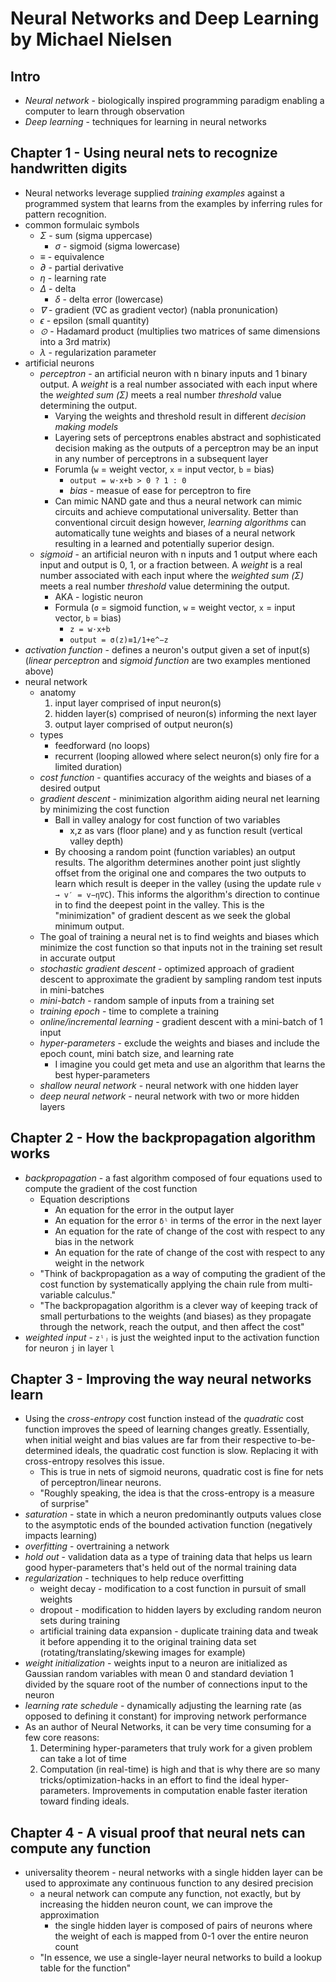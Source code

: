 # Neural Networks and Deep Learning by Michael Nielsen

## Intro

- *Neural network* - biologically inspired programming paradigm enabling a computer to learn through observation
- *Deep learning* - techniques for learning in neural networks

## Chapter 1 - Using neural nets to recognize handwritten digits

- Neural networks leverage supplied *training examples* against a programmed system that learns from the examples by inferring rules for pattern recognition.
- common formulaic symbols
    - *Σ* - sum (sigma uppercase)
        - *σ* - sigmoid (sigma lowercase)
    - *≡* - equivalence
    - *∂* - partial derivative
    - *η* - learning rate
    - *Δ* - delta
        - *δ* - delta error (lowercase)
    - *∇* - gradient (∇C as gradient vector) (nabla pronunication)
    - *ϵ* - epsilon (small quantity)
    - *⊙* - Hadamard product (multiplies two matrices of same dimensions into a 3rd matrix)
    - *λ* - regularization parameter
- artificial neurons
    - *perceptron* - an artificial neuron with n binary inputs and 1 binary output. A *weight* is a real number associated with each input where the *weighted sum (Σ)* meets a real number *threshold* value determining the output.
        - Varying the weights and threshold result in different *decision making models*
        - Layering sets of perceptrons enables abstract and sophisticated decision making as the outputs of a perceptron may be an input in any number of perceptrons in a subsequent layer
        - Forumla (`w` = weight vector, `x` = input vector, `b` = bias)
            - `output = w⋅x+b > 0 ? 1 : 0`
            - *bias* - measue of ease for perceptron to fire
        - Can mimic NAND gate and thus a neural network can mimic circuits and achieve computational universality. Better than conventional circuit design however, *learning algorithms* can automatically tune weights and biases of a neural network resulting in a learned and potentially superior design.
    - *sigmoid* - an artificial neuron with n inputs and 1 output where each input and output is 0, 1, or a fraction between. A *weight* is a real number associated with each input where the *weighted sum (Σ)* meets a real number *threshold* value determining the output.
        - AKA - logistic neuron
        - Formula (`σ` = sigmoid function, `w` = weight vector, `x` = input vector, `b` = bias)
            - `z = w⋅x+b`
            - `output = σ(z)≡1/1+e^−z`
- *activation function* - defines a neuron's output given a set of input(s) (*linear perceptron* and *sigmoid function* are two examples mentioned above)  
- neural network
    - anatomy
        1. input layer comprised of input neuron(s)
        2. hidden layer(s) comprised of neuron(s) informing the next layer
        3. output layer comprised of output neuron(s)
    - types
        - feedforward (no loops)
        - recurrent (looping allowed where select neuron(s) only fire for a limited duration)
    - *cost function* - quantifies accuracy of the weights and biases of a desired output
    - *gradient descent* - minimization algorithm aiding neural net learning by minimizing the cost function
        - Ball in valley analogy for cost function of two variables 
            - x,z as vars (floor plane) and y as function result (vertical valley depth)
        - By choosing a random point (function variables) an output results. The algorithm determines another point just slightly offset from the original one and compares the two outputs to learn which result is deeper in the valley (using the update rule `v → v′ = v−η∇C`). This informs the algorithm's direction to continue in to find the deepest point in the valley. This is the "minimization" of gradient descent as we seek the global minimum output.
    - The goal of training a neural net is to find weights and biases which minimize the cost function so that inputs not in the training set result in accurate output
    - *stochastic gradient descent* - optimized approach of gradient descent to approximate the gradient by sampling random test inputs in mini-batches
    - *mini-batch* - random sample of inputs from a training set
    - *training epoch* - time to complete a training
    - *online/incremental learning* - gradient descent with a mini-batch of 1 input
    - *hyper-parameters* - exclude the weights and biases and include the epoch count, mini batch size, and learning rate
        - I imagine you could get meta and use an algorithm that learns the best hyper-parameters
    - *shallow neural network* - neural network with one hidden layer
    - *deep neural network* - neural network with two or more hidden layers

## Chapter 2 - How the backpropagation algorithm works

- *backpropagation* - a fast algorithm composed of four equations used to compute the gradient of the cost function
    - Equation descriptions
        - An equation for the error in the output layer
        - An equation for the error `δˡ` in terms of the error in the next layer
        - An equation for the rate of change of the cost with respect to any bias in the network
        - An equation for the rate of change of the cost with respect to any weight in the network
    - "Think of backpropagation as a way of computing the gradient of the cost function by systematically applying the chain rule from multi-variable calculus."
    - "The backpropagation algorithm is a clever way of keeping track of small perturbations to the weights (and biases) as they propagate through the network, reach the output, and then affect the cost"
- *weighted input* - `zˡⱼ` is just the weighted input to the activation function for neuron `j` in layer `l`

## Chapter 3 - Improving the way neural networks learn

- Using the *cross-entropy* cost function instead of the *quadratic* cost function improves the speed of learning changes greatly. Essentially, when initial weight and bias values are far from their respective to-be-determined ideals, the quadratic cost function is slow. Replacing it with cross-entropy resolves this issue.
    - This is true in nets of sigmoid neurons, quadratic cost is fine for nets of perceptron/linear neurons.
    - "Roughly speaking, the idea is that the cross-entropy is a measure of surprise"
- *saturation* - state in which a neuron predominantly outputs values close to the asymptotic ends of the bounded activation function (negatively impacts learning)
- *overfitting* - overtraining a network
- *hold out* - validation data as a type of training data that helps us learn good hyper-parameters that's held out of the normal training data
- *regularization* - techniques to help reduce overfitting
    - weight decay - modification to a cost function in pursuit of small weights
    - dropout - modification to hidden layers by excluding random neuron sets during training
    - artificial training data expansion - duplicate training data and tweak it before appending it to the original training data set (rotating/translating/skewing images for example)
- *weight initialization* - weights input to a neuron are initialized as Gaussian random variables with mean 0 and standard deviation 1 divided by the square root of the number of connections input to the neuron
- *learning rate schedule* - dynamically adjusting the learning rate (as opposed to defining it constant) for improving network performance
- As an author of Neural Networks, it can be very time consuming for a few core reasons:
    1. Determining hyper-parameters that truly work for a given problem can take a lot of time
    2. Computation (in real-time) is high and that is why there are so many tricks/optimization-hacks in an effort to find the ideal hyper-parameters. Improvements in computation enable faster iteration toward finding ideals.

## Chapter 4 - A visual proof that neural nets can compute any function

- universality theorem - neural networks with a single hidden layer can be used to approximate any continuous function to any desired precision
    - a neural network can compute any function, not exactly, but by increasing the hidden neuron count, we can improve the approximation
        - the single hidden layer is composed of pairs of neurons where the weight of each is mapped from 0-1 over the entire neuron count
    - "In essence, we use a single-layer neural networks to build a lookup table for the function"
